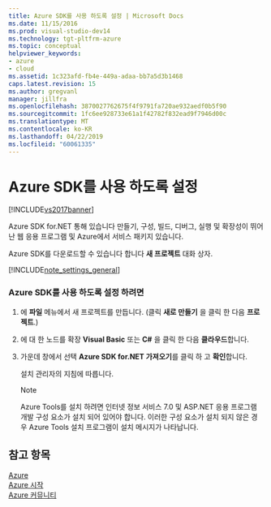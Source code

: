 ```yaml
---
title: Azure SDK를 사용 하도록 설정 | Microsoft Docs
ms.date: 11/15/2016
ms.prod: visual-studio-dev14
ms.technology: tgt-pltfrm-azure
ms.topic: conceptual
helpviewer_keywords:
- azure
- cloud
ms.assetid: 1c323afd-fb4e-449a-adaa-bb7a5d3b1468
caps.latest.revision: 15
ms.author: gregvanl
manager: jillfra
ms.openlocfilehash: 3870027762675f4f9791fa720ae932aedf0b5f90
ms.sourcegitcommit: 1fc6ee928733e61a1f42782f832ead9f7946d00c
ms.translationtype: MT
ms.contentlocale: ko-KR
ms.lasthandoff: 04/22/2019
ms.locfileid: "60061335"
---
```

# <a name="enabling-the-azure-sdk"></a>Azure SDK를 사용 하도록 설정
[!INCLUDE[vs2017banner](../includes/vs2017banner.md)]

Azure SDK for.NET 통해 있습니다 만들기, 구성, 빌드, 디버그, 실행 및 확장성이 뛰어난 웹 응용 프로그램 및 Azure에서 서비스 패키지 있습니다.  
  
 Azure SDK를 다운로드할 수 있습니다 합니다 **새 프로젝트** 대화 상자.  
  
 [!INCLUDE[note_settings_general](../includes/note-settings-general-md.md)]  
  
### <a name="to-enable-the-azure-sdk"></a>Azure SDK를 사용 하도록 설정 하려면  
  
1. 에 **파일** 메뉴에서 새 프로젝트를 만듭니다. (클릭 **새로 만들기** 을 클릭 한 다음 **프로젝트**.)  
  
2. 에 대 한 노드를 확장 **Visual Basic** 또는 **C#** 을 클릭 한 다음 **클라우드**합니다.  
  
3. 가운데 창에서 선택 **Azure SDK for.NET 가져오기**를 클릭 하 고 **확인**합니다.  
  
     설치 관리자의 지침에 따릅니다.  
  
    > [!NOTE]
    >  Azure Tools를 설치 하려면 인터넷 정보 서비스 7.0 및 ASP.NET 응용 프로그램 개발 구성 요소가 설치 되어 있어야 합니다. 이러한 구성 요소가 설치 되지 않은 경우 Azure Tools 설치 프로그램이 설치 메시지가 나타납니다.  
  
## <a name="see-also"></a>참고 항목  
 [Azure](https://azure.microsoft.com/)   
 [Azure 시작](https://azure.microsoft.com/get-started/)   
 [Azure 커뮤니티](https://azure.microsoft.com/support/community/)
